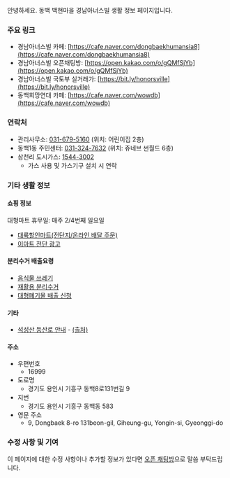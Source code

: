 안녕하세요. 동백 백현마을 경남아너스빌 생활 정보 페이지입니다.

### 주요 링크

- 경남아너스빌 카페: [https://cafe.naver.com/dongbaekhumansia8](https://cafe.naver.com/dongbaekhumansia8)
- 경남아너스빌 오픈채팅방: [https://open.kakao.com/o/gQMfSjYb](https://open.kakao.com/o/gQMfSjYb)
- 경남아너스빌 국토부 실거래가: [https://bit.ly/honorsville](https://bit.ly/honorsville)
- 동백희망연대 카페: [https://cafe.naver.com/wowdb](https://cafe.naver.com/wowdb)

### 연락처
- 관리사무소: <a href="tel:+8231-679-5160">031-679-5160</a> (위치: 어린이집 2층)
- 동백1동 주민센터: <a href="tel:+8231-324-7632">031-324-7632</a> (위치: 쥬네브 썬월드 6층)
- 삼천리 도시가스: <a href="tel:1544-3002">1544-3002</a>
  - 가스 사용 및 가스기구 설치 시 연락

### 기타 생활 정보

#### 쇼핑 정보
대형마트 휴무일: 매주 2/4번째 일요일
- [대륙할인마트(전단지/온라인 배달 주문)](https://m.posk.kr/c/a/ANIAOX)
- [이마트 전단 광고](https://emartapp.emart.com/leaflet/leafletView_EL.do?&image_pop=true)

#### 분리수거 배출요령
- [음식물 쓰레기](https://www.yongin.go.kr/home/www/www12/www12_01/www12_01_08/www12_01_08_01.jsp)
- [재활용 분리수거](https://www.yongin.go.kr/home/www/www12/www12_01/www12_01_08/www12_01_08_05.jsp)
- [대형폐기물 배출 신청](https://www.yongin.go.kr/home/www/www12/www12_03/www12_03_02/www12_03_02_01.jsp)

#### 기타
- [석성산 등산로 안내](https://user-images.githubusercontent.com/58725292/144945449-5697507a-cbe0-401b-b00f-c31c8e47d07d.png)  -  [(출처)](https://m.blog.daum.net/parthenon/6333519)


#### 주소
 - 우편번호
   - 16999
 - 도로명
   - 경기도 용인시 기흥구 동백8로131번길 9
 - 지번
   - 경기도 용인시 기흥구 동백동 583
 - 영문 주소
   - 9, Dongbaek 8-ro 131beon-gil, Giheung-gu, Yongin-si, Gyeonggi-do


### 수정 사항 및 기여

이 페이지에 대한 수정 사항이나 추가할 정보가 있다면 [오픈 채팅방](https://open.kakao.com/o/gQMfSjYb)으로 말씀 부탁드립니다.
